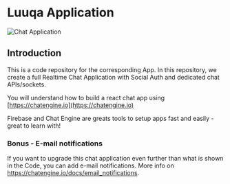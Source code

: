 # Luuqa Application

![Chat Application](https://yasin-warsame.netlify.app/images/4.png)

## Introduction

This is a code repository for the corresponding App. In this repository, we create a full Realtime Chat Application with Social Auth and dedicated chat APIs/sockets.

You will understand how to build a react chat app using [https://chatengine.io](https://chatengine.io)

Firebase and Chat Engine are greats tools to setup apps fast and easily - great to learn with!

### Bonus - E-mail notifications

If you want to upgrade this chat application even further than what is shown in the Code, you can add e-mail notifications. More info on https://chatengine.io/docs/email_notifications.
